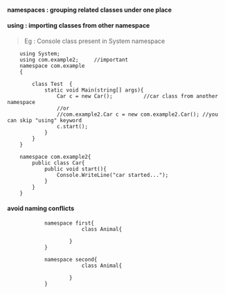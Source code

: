 #### namespaces : grouping related classes under one place
#### using : importing classes from other namespace

> Eg : Console class present in System namespace

        using System;  
        using com.example2;     //important
        namespace com.example  
        {                                         

            class Test  {                                                           
                static void Main(string[] args){ 
                    Car c = new Car();          //car class from another namespace
                    //or
                    //com.example2.Car c = new com.example2.Car(); //you can skip "using" keyword
                    c.start();
                }     
            }  
        }  
        
        namespace com.example2{
            public class Car{
                public void start(){
                    Console.WriteLine("car started...");
                }
            }
        }


#### avoid naming conflicts

                namespace first{
                            class Animal{

                        }
                }

                namespace second{
                            class Animal{

                        }
                }
